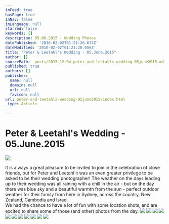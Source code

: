 ```yaml
---
inFeed: true
hasPage: true
inNav: false
inLanguage: null
starred: false
keywords: []
description: 05.06.2015 - Wedding Photos
datePublished: '2016-02-02T01:21:26.672Z'
dateModified: '2016-02-02T01:21:20.656Z'
title: "Peter & Leetahl's Wedding - 05.June.2015"
author: []
sourcePath: _posts/2015-12-04-peter-and-leetahls-wedding-05june2015.md
published: true
authors: []
publisher:
  name: null
  domain: null
  url: null
  favicon: null
url: peter-and-leetahls-wedding-05june2015/index.html
_type: Article

---
```

# Peter & Leetahl's Wedding - 05.June.2015
![](https://s3-us-west-2.amazonaws.com/the-grid-img/p/c377ccf577906f829e64e15592d74b5ec1c56421.jpg)

It is always a great pleasure to be invited to join in the celebration of close friends, but for Peter and Leetahl it was an even greater privilege to be asked to be their wedding photographer! The weather on the days leading up to their wedding was all raining with a chill in the air - but on the day there was blue sky and a beautiful warmth from the sun - perfect outdoor weather for their family from here in Sydney, across the country, New Zealand, Cambodia and Israel.  
We had the chance to have a lot of fun with some location shots, and are excited to share some of those (and other) photos from the day.
![](https://s3-us-west-2.amazonaws.com/the-grid-img/p/daf353464407335cc0a7bca5b3c610873d851430.png)
![](https://s3-us-west-2.amazonaws.com/the-grid-img/p/3774da64dc67fa1956ba92d43cdbc119fc5455e3.png)
![](https://s3-us-west-2.amazonaws.com/the-grid-img/p/3aa41848dd19cfce47a093842fd9e0196d48e2b7.png)
![](https://s3-us-west-2.amazonaws.com/the-grid-img/p/dab4c2df486b73f0ed9630d3ad624cb14d5c4279.png)
![](https://s3-us-west-2.amazonaws.com/the-grid-img/p/9e7a789c9a38dc3b6565635600ebd5b5332def01.png)
![](https://s3-us-west-2.amazonaws.com/the-grid-img/p/3e06ba2b23ef069c3895c119433673f2b01e33e8.png)
![](https://s3-us-west-2.amazonaws.com/the-grid-img/p/bdd71c06902797158835376da617a7f97c911b18.png)
![](https://s3-us-west-2.amazonaws.com/the-grid-img/p/26c00dee3718ac7c386e757974f48dadc264285d.png)
![](https://s3-us-west-2.amazonaws.com/the-grid-img/p/69c95cfddf3fa73a9ea1e1368eb6d1687e0189b4.png)
![](https://s3-us-west-2.amazonaws.com/the-grid-img/p/aa36daf419d1c4a8a6b42cd4052cffeeb395be6c.png)
![](https://s3-us-west-2.amazonaws.com/the-grid-img/p/980fced8fd4f9ec4ca9750ca322d4073e24319ba.png)